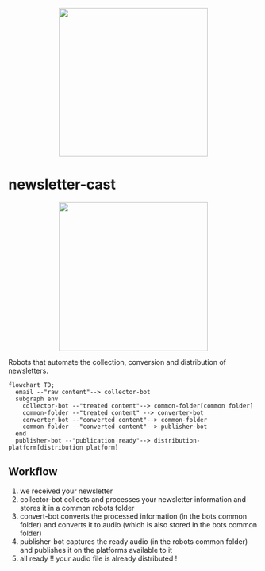 <p align="center">
  <img src="https://images2.imgbox.com/75/13/hTHnCG1d_o.png" width=300 heigth=300 />
</p>

# newsletter-cast

<p align="center">
  <img src="https://th.bing.com/th/id/OIG.8QhfSIM00SYnnIOIIfZf?pid=ImgGn" width=300 heigth=300 />
</p>

Robots that automate the collection, conversion and distribution of newsletters.

```mermaid
flowchart TD;
  email --"raw content"--> collector-bot
  subgraph env
    collector-bot --"treated content"--> common-folder[common folder]
    common-folder --"treated content" --> converter-bot
    converter-bot --"converted content"--> common-folder
    common-folder --"converted content"--> publisher-bot
  end
  publisher-bot --"publication ready"--> distribution-platform[distribution platform]
```

## Workflow
  1. we received your newsletter
  2. collector-bot collects and processes your newsletter information and stores it in a common robots folder
  3. convert-bot converts the processed information (in the bots common folder) and converts it to audio (which is also stored in the bots common folder)
  4. publisher-bot captures the ready audio (in the robots common folder) and publishes it on the platforms available to it
  5. all ready !! your audio file is already distributed !
